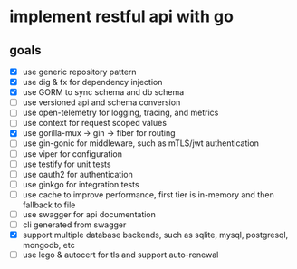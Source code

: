 # implement restful api with go

## goals

- [x] use generic repository pattern
- [x] use dig & fx for dependency injection
- [x] use GORM to sync schema and db schema
- [ ] use versioned api and schema conversion
- [ ] use open-telemetry for logging, tracing, and metrics
- [ ] use context for request scoped values
- [x] use gorilla-mux -> gin -> fiber for routing
- [ ] use gin-gonic for middleware, such as mTLS/jwt authentication
- [ ] use viper for configuration
- [ ] use testify for unit tests
- [ ] use oauth2 for authentication
- [ ] use ginkgo for integration tests
- [ ] use cache to improve performance, first tier is in-memory and then fallback to file
- [ ] use swagger for api documentation
- [ ] cli generated from swagger
- [x] support multiple database backends, such as sqlite, mysql, postgresql, mongodb, etc
- [ ] use lego & autocert for tls and support auto-renewal